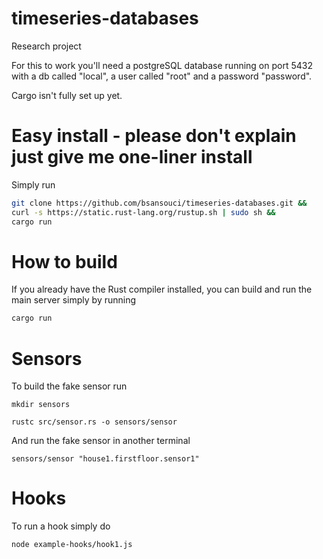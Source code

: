 timeseries-databases
====================

Research project

For this to work you'll need a postgreSQL database running on port 5432 with a db called "local", a user called "root" and a password "password".

Cargo isn't fully set up yet.

# Easy install - please don't explain just give me one-liner install
Simply run
```bash
git clone https://github.com/bsansouci/timeseries-databases.git && 
curl -s https://static.rust-lang.org/rustup.sh | sudo sh &&
cargo run
```

# How to build
If you already have the Rust compiler installed, you can build and run the main server simply by running
```bash
cargo run
```


# Sensors
To build the fake sensor run
```
mkdir sensors

rustc src/sensor.rs -o sensors/sensor
```

And run the fake sensor in another terminal
```
sensors/sensor "house1.firstfloor.sensor1"
```


# Hooks
To run a hook simply do
```bash
node example-hooks/hook1.js
```